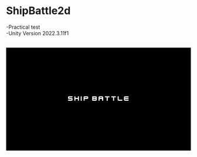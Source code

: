 # ShipBattle2d
 -Practical test <br>
 -Unity Version  2022.3.11f1 <br><br>

[<img src = 'https://github.com/jfpiovesa/TestShipBattle2d/blob/main/Imags/Screenshot%202023-11-27%20150650.png'>](https://jfpiovesa.github.io/TestShipBattle2d/)

   
